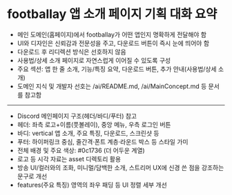 # footballay 앱 소개 페이지 기획 대화 요약

-   메인 도메인(홈페이지)에서 footballay가 어떤 앱인지 명확하게 전달해야 함
-   UI와 디자인은 신뢰감과 전문성을 주고, 다운로드 버튼이 즉시 눈에 띄어야 함
-   다운로드 후 리디렉션 방식은 선호하지 않음
-   사용법/상세 소개 페이지로 자연스럽게 이어질 수 있도록 구성
-   주요 섹션: 앱 한 줄 소개, 기능/특징 요약, 다운로드 버튼, 추가 안내(사용법/상세 소개)
-   도메인 지식 및 개발자 선호는 /ai/README.md, /ai/MainConcept.md 등 문서를 참고함

---

-   Discord 메인페이지 구조(헤더/바디/푸터) 참고
-   헤더: 좌측 로고+이름(풋볼레이), 중앙 메뉴, 우측 로그인 버튼
-   바디: vertical 앱 소개, 주요 특징, 다운로드, 스크린샷 등
-   푸터: 하이퍼링크 중심, 줄간격·폰트 계층·라운드 박스 등 스타일 가미
-   전체 배경 및 주요 색상: #0c1736 (더 어두운 계열)
-   로고 등 시각 자료는 asset 디렉토리 활용
-   방송 UI/컬러와의 조화, 미니멀/담백한 소개, 스트리머 UX에 신경 쓴 점을 강조하는 문구로 개선
-   features(주요 특징) 영역의 좌우 패딩 등 UI 정렬 세부 개선
